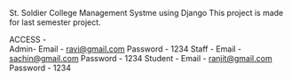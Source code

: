 St. Soldier College Management Systme using Django
This project is made for last semester project.

ACCESS -\
  Admin-
   Email - ravi@gmail.com
   Password - 1234
  Staff -
    Email - sachin@gmail.com
    Password - 1234
   Student - 
    Email - ranjit@gmail.com  
    Password - 1234
  
  
